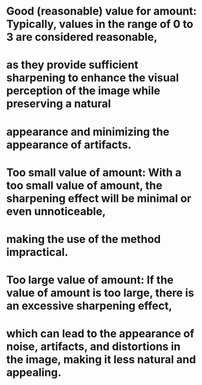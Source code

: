 # Good (reasonable) value for amount: Typically, values in the range of 0 to 3 are considered reasonable, 
# as they provide sufficient sharpening to enhance the visual perception of the image while preserving a natural
# appearance and minimizing the appearance of artifacts.

# Too small value of amount: With a too small value of amount, the sharpening effect will be minimal or even unnoticeable, 
# making the use of the method impractical.

# Too large value of amount: If the value of amount is too large, there is an excessive sharpening effect,
# which can lead to the appearance of noise, artifacts, and distortions in the image, making it less natural and appealing.
